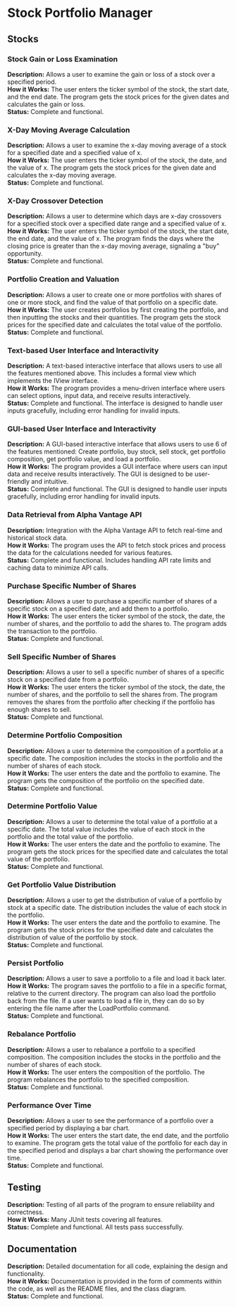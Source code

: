 # Stock Portfolio Manager

## Stocks

### Stock Gain or Loss Examination
**Description:** Allows a user to examine the gain or loss of a stock over a specified period.  
**How it Works:** The user enters the ticker symbol of the stock, the start date, and the end date. The program gets the stock prices for the given dates and calculates the gain or loss.  
**Status:** Complete and functional.

### X-Day Moving Average Calculation
**Description:** Allows a user to examine the x-day moving average of a stock for a specified date and a specified value of x.  
**How it Works:** The user enters the ticker symbol of the stock, the date, and the value of x. The program gets the stock prices for the given date and calculates the x-day moving average.  
**Status:** Complete and functional.

### X-Day Crossover Detection
**Description:** Allows a user to determine which days are x-day crossovers for a specified stock over a specified date range and a specified value of x.  
**How it Works:** The user enters the ticker symbol of the stock, the start date, the end date, and the value of x. The program finds the days where the closing price is greater than the x-day moving average, signaling a "buy" opportunity.  
**Status:** Complete and functional.

### Portfolio Creation and Valuation
**Description:** Allows a user to create one or more portfolios with shares of one or more stock, and find the value of that portfolio on a specific date.  
**How it Works:** The user creates portfolios by first creating the portfolio, and then inputting the stocks and their quantities. The program gets the stock prices for the specified date and calculates the total value of the portfolio.  
**Status:** Complete and functional.

### Text-based User Interface and Interactivity
**Description:** A text-based interactive interface that allows users to use all the features mentioned above. This includes a formal view which implements the IView interface.  
**How it Works:** The program provides a menu-driven interface where users can select options, input data, and receive results interactively.  
**Status:** Complete and functional. The interface is designed to handle user inputs gracefully, including error handling for invalid inputs.

### GUI-based User Interface and Interactivity
**Description:** A GUI-based interactive interface that allows users to use 6 of the features mentioned: Create portfolio, buy stock, sell stock, get portfolio composition, get portfolio value, and load a portfolio.  
**How it Works:** The program provides a GUI interface where users can input data and receive results interactively. The GUI is designed to be user-friendly and intuitive.  
**Status:** Complete and functional. The GUI is designed to handle user inputs gracefully, including error handling for invalid inputs.

### Data Retrieval from Alpha Vantage API
**Description:** Integration with the Alpha Vantage API to fetch real-time and historical stock data.  
**How it Works:** The program uses the API to fetch stock prices and process the data for the calculations needed for various features.  
**Status:** Complete and functional. Includes handling API rate limits and caching data to minimize API calls.

### Purchase Specific Number of Shares
**Description:** Allows a user to purchase a specific number of shares of a specific stock on a specified date, and add them to a portfolio.  
**How it Works:** The user enters the ticker symbol of the stock, the date, the number of shares, and the portfolio to add the shares to. The program adds the transaction to the portfolio.  
**Status:** Complete and functional.

### Sell Specific Number of Shares
**Description:** Allows a user to sell a specific number of shares of a specific stock on a specified date from a portfolio.  
**How it Works:** The user enters the ticker symbol of the stock, the date, the number of shares, and the portfolio to sell the shares from. The program removes the shares from the portfolio after checking if the portfolio has enough shares to sell.  
**Status:** Complete and functional.

### Determine Portfolio Composition
**Description:** Allows a user to determine the composition of a portfolio at a specific date. The composition includes the stocks in the portfolio and the number of shares of each stock.  
**How it Works:** The user enters the date and the portfolio to examine. The program gets the composition of the portfolio on the specified date.  
**Status:** Complete and functional.

### Determine Portfolio Value
**Description:** Allows a user to determine the total value of a portfolio at a specific date. The total value includes the value of each stock in the portfolio and the total value of the portfolio.  
**How it Works:** The user enters the date and the portfolio to examine. The program gets the stock prices for the specified date and calculates the total value of the portfolio.  
**Status:** Complete and functional.

### Get Portfolio Value Distribution
**Description:** Allows a user to get the distribution of value of a portfolio by stock at a specific date. The distribution includes the value of each stock in the portfolio.  
**How it Works:** The user enters the date and the portfolio to examine. The program gets the stock prices for the specified date and calculates the distribution of value of the portfolio by stock.  
**Status:** Complete and functional.

### Persist Portfolio
**Description:** Allows a user to save a portfolio to a file and load it back later.  
**How it Works:** The program saves the portfolio to a file in a specific format, relative to the current directory. The program can also load the portfolio back from the file. If a user wants to load a file in, they can do so by entering the file name after the LoadPortfolio command.  
**Status:** Complete and functional.

### Rebalance Portfolio
**Description:** Allows a user to rebalance a portfolio to a specified composition. The composition includes the stocks in the portfolio and the number of shares of each stock.  
**How it Works:** The user enters the composition of the portfolio. The program rebalances the portfolio to the specified composition.  
**Status:** Complete and functional.

### Performance Over Time
**Description:** Allows a user to see the performance of a portfolio over a specified period by displaying a bar chart.  
**How it Works:** The user enters the start date, the end date, and the portfolio to examine. The program gets the total value of the portfolio for each day in the specified period and displays a bar chart showing the performance over time.  
**Status:** Complete and functional.

## Testing
**Description:** Testing of all parts of the program to ensure reliability and correctness.  
**How it Works:** Many JUnit tests covering all features.  
**Status:** Complete and functional. All tests pass successfully.

## Documentation
**Description:** Detailed documentation for all code, explaining the design and functionality.  
**How it Works:** Documentation is provided in the form of comments within the code, as well as the README files, and the class diagram.  
**Status:** Complete and functional.